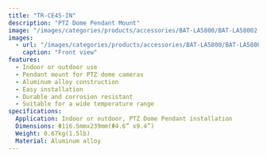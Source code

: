 ```yaml
---
title: "TR-CE45-IN"
description: "PTZ Dome Pendant Mount"
image: "/images/categories/products/accessories/BAT-LA5800/BAT-LA58002.png"
images:
  - url: "/images/categories/products/accessories/BAT-LA5800/BAT-LA58002.png"
    caption: "Front view"
features:
  - Indoor or outdoor use
  - Pendant mount for PTZ dome cameras
  - Aluminum alloy construction
  - Easy installation
  - Durable and corrosion resistant
  - Suitable for a wide temperature range
specifications:
  Application: Indoor or outdoor, PTZ Dome Pendant installation
  Dimensions: Φ116.5mmx239mm(Φ4.6” x9.4”)
  Weight: 0.67kg(1.5lb)
  Material: Aluminum alloy
---
```

  